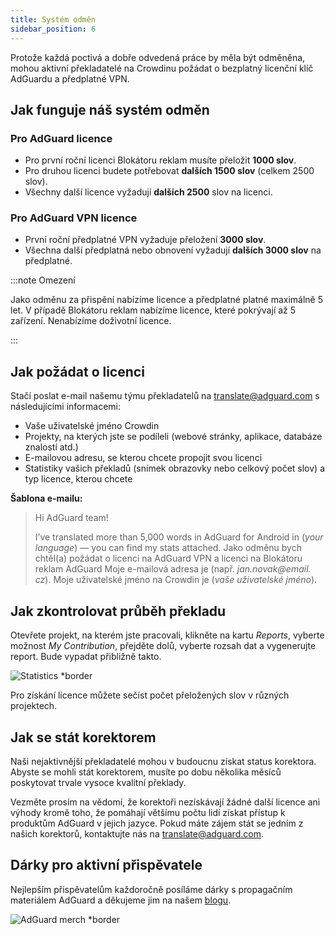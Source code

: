 ```yaml
---
title: Systém odměn
sidebar_position: 6
---
```


Protože každá poctivá a dobře odvedená práce by měla být odměněna, mohou aktivní překladatelé na Crowdinu požádat o bezplatný licenční klíč AdGuardu a předplatné VPN.

## Jak funguje náš systém odměn

### Pro AdGuard licence

- Pro první roční licenci Blokátoru reklam musíte přeložit **1000 slov**.
- Pro druhou licenci budete potřebovat **dalších 1500 slov** (celkem 2500 slov).
- Všechny další licence vyžadují **dalších 2500** slov na licenci.

### Pro AdGuard VPN licence

- První roční předplatné VPN vyžaduje přeložení **3000 slov**.
- Všechna další předplatná nebo obnovení vyžadují **dalších 3000 slov** na předplatné.

:::note Omezení

Jako odměnu za přispění nabízíme licence a předplatné platné maximálně 5 let. V případě Blokátoru reklam nabízíme licence, které pokrývají až 5 zařízení. Nenabízíme doživotní licence.

:::

## Jak požádat o licenci

Stačí poslat e-mail našemu týmu překladatelů na [translate@adguard.com](mailto:translate@adguard.com) s následujícími informacemi:

- Vaše uživatelské jméno Crowdin
- Projekty, na kterých jste se podíleli (webové stránky, aplikace, databáze znalostí atd.)
- E-mailovou adresu, se kterou chcete propojit svou licenci
- Statistiky vašich překladů (snímek obrazovky nebo celkový počet slov) a typ licence, kterou chcete

**Šablona e-mailu:**

> Hi AdGuard team!
> 
> I’ve translated more than 5,000 words in AdGuard for Android in (*your language*) — you can find my stats attached. Jako odměnu bych chtěl(a) požádat o licenci na AdGuard VPN a licenci na Blokátoru reklam AdGuard Moje e-mailová adresa je (např. *jan.novak@email. cz*). Moje uživatelské jméno na Crowdin je (*vaše uživatelské jméno*).

## Jak zkontrolovat průběh překladu

Otevřete projekt, na kterém jste pracovali, klikněte na kartu *Reports*, vyberte možnost *My Contribution*, přejděte dolů, vyberte rozsah dat a vygenerujte report. Bude vypadat přibližně takto.

![Statistics *border](https://cdn.adtidy.org/content/kb/ad_blocker/miscellaneous/adguard_translations/statistics.png)

Pro získání licence můžete sečíst počet přeložených slov v různých projektech.

## Jak se stát korektorem

Naši nejaktivnější překladatelé mohou v budoucnu získat status korektora. Abyste se mohli stát korektorem, musíte po dobu několika měsíců poskytovat trvale vysoce kvalitní překlady.

Vezměte prosím na vědomí, že korektoři nezískávají žádné další licence ani výhody kromě toho, že pomáhají většímu počtu lidí získat přístup k produktům AdGuard v jejich jazyce. Pokud máte zájem stát se jedním z našich korektorů, kontaktujte nás na [translate@adguard.com](mailto:translate@adguard.com).

## Dárky pro aktivní přispěvatele

Nejlepším přispěvatelům každoročně posíláme dárky s propagačním materiálem AdGuard a děkujeme jim na našem [blogu](https://adguard.com/en/blog/best-contributors-2024.html).

![AdGuard merch *border](https://cdn.adguard.com/public/Adguard/Blog/presents.png)

